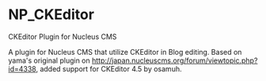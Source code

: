 # NP_CKEditor
CKEditor Plugin for Nucleus CMS

A plugin for Nucleus CMS that utilize CKEditor in Blog editing.
Based on yama's original plugin on http://japan.nucleuscms.org/forum/viewtopic.php?id=4338, added support for CKEditor 4.5 by osamuh.
